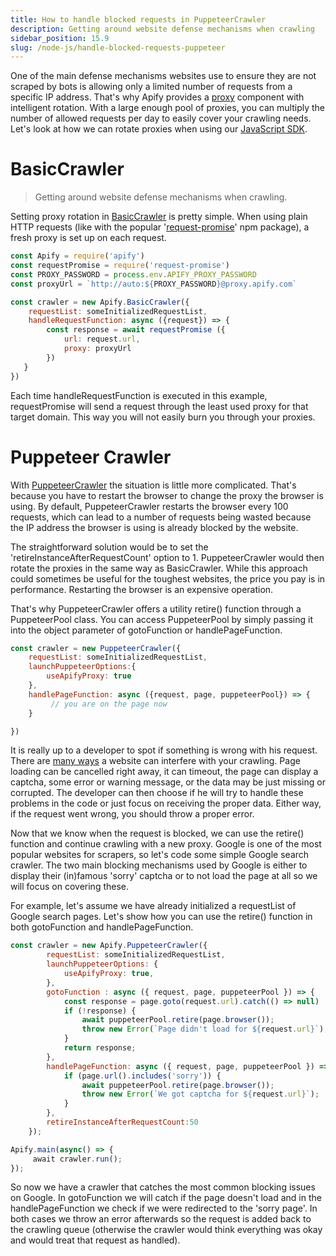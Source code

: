 ```yaml
---
title: How to handle blocked requests in PuppeteerCrawler
description: Getting around website defense mechanisms when crawling
sidebar_position: 15.9
slug: /node-js/handle-blocked-requests-puppeteer
---
```


One of the main defense mechanisms websites use to ensure they are not scraped by bots is allowing only a limited number of requests from a specific IP address. That's why Apify provides a [proxy](https://www.apify.com/docs/proxy) component with intelligent rotation. With a large enough pool of proxies, you can multiply the number of allowed requests per day to easily cover your crawling needs. Let's look at how we can rotate proxies when using our [JavaScript SDK](https://github.com/apify/apify-sdk-js).

# BasicCrawler

> Getting around website defense mechanisms when crawling.

Setting proxy rotation in [BasicCrawler](https://crawlee.dev/api/basic-crawler/class/BasicCrawler) is pretty simple. When using plain HTTP requests (like with the popular '[request-promise](https://www.npmjs.com/package/request-promise)' npm package), a fresh proxy is set up on each request.

```js
const Apify = require('apify')
const requestPromise = require('request-promise')
const PROXY_PASSWORD = process.env.APIFY_PROXY_PASSWORD
const proxyUrl = `http://auto:${PROXY_PASSWORD}@proxy.apify.com`

const crawler = new Apify.BasicCrawler({
    requestList: someInitializedRequestList,
    handleRequestFunction: async ({request}) => {
        const response = await requestPromise ({
            url: request.url,
            proxy: proxyUrl
        })
   }
})
```

Each time handleRequestFunction is executed in this example, requestPromise will send a request through the least used proxy for that target domain. This way you will not easily burn you through your proxies.

# Puppeteer Crawler

With [PuppeteerCrawler](/sdk/js/docs/api/puppeteer-crawler) the situation is little more complicated. That's because you have to restart the browser to change the proxy the browser is using. By default, PuppeteerCrawler restarts the browser every 100 requests, which can lead to a number of requests being wasted because the IP address the browser is using is already blocked by the website.

The straightforward solution would be to set the 'retireInstanceAfterRequestCount' option to 1. PuppeteerCrawler would then rotate the proxies in the same way as BasicCrawler. While this approach could sometimes be useful for the toughest websites, the price you pay is in performance. Restarting the browser is an expensive operation.

That's why PuppeteerCrawler offers a utility retire() function through a PuppeteerPool class. You can access PuppeteerPool by simply passing it into the object parameter of gotoFunction or handlePageFunction.

```js
const crawler = new PuppeteerCrawler({
    requestList: someInitializedRequestList,
    launchPuppeteerOptions:{
        useApifyProxy: true
    },
    handlePageFunction: async ({request, page, puppeteerPool}) => {
         // you are on the page now
    }

})
```

It is really up to a developer to spot if something is wrong with his request. There are [many ways](https://kb.apify.com/tips-and-tricks/several-tips-how-to-bypass-website-anti-scraping-protections) a website can interfere with your crawling. Page loading can be cancelled right away, it can timeout, the page can display a captcha, some error or warning message, or the data may be just missing or corrupted. The developer can then choose if he will try to handle these problems in the code or just focus on receiving the proper data. Either way, if the request went wrong, you should throw a proper error.

Now that we know when the request is blocked, we can use the retire() function and continue crawling with a new proxy. Google is one of the most popular websites for scrapers, so let's code some simple Google search crawler. The two main blocking mechanisms used by Google is either to display their (in)famous 'sorry' captcha or to not load the page at all so we will focus on covering these.

For example, let's assume we have already initialized a requestList of Google search pages. Let's show how you can use the retire() function in both gotoFunction and handlePageFunction.

```js
const crawler = new Apify.PuppeteerCrawler({
        requestList: someInitializedRequestList,
        launchPuppeteerOptions: {
            useApifyProxy: true,
        },
        gotoFunction : async ({ request, page, puppeteerPool }) => {
            const response = page.goto(request.url).catch(() => null)
            if (!response) {
                await puppeteerPool.retire(page.browser());
                throw new Error(`Page didn't load for ${request.url}`);
            }
            return response;
        },
        handlePageFunction: async ({ request, page, puppeteerPool }) => {
            if (page.url().includes('sorry')) {
                await puppeteerPool.retire(page.browser());
                throw new Error(`We got captcha for ${request.url}`);
            }
        },
        retireInstanceAfterRequestCount:50
    });

Apify.main(async() => {
     await crawler.run();
});
```

So now we have a crawler that catches the most common blocking issues on Google. In gotoFunction we will catch if the page doesn't load and in the handlePageFunction we check if we were redirected to the 'sorry page'. In both cases we throw an error afterwards so the request is added back to the crawling queue (otherwise the crawler would think everything was okay and would treat that request as handled).
